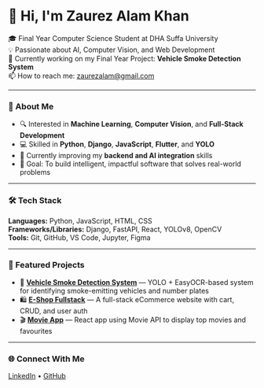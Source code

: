 # 👋 Hi, I'm Zaurez Alam Khan

🎓 Final Year Computer Science Student at DHA Suffa University  
💡 Passionate about AI, Computer Vision, and Web Development  
🚀 Currently working on my Final Year Project: **Vehicle Smoke Detection System**  
📫 How to reach me: [zaurezalam@gmail.com](mailto:zaurezalam@gmail.com)

---

### 🧠 About Me
- 🔍 Interested in **Machine Learning**, **Computer Vision**, and **Full-Stack Development**  
- 💻 Skilled in **Python**, **Django**, **JavaScript**, **Flutter**, and **YOLO**  
- 🌱 Currently improving my **backend and AI integration** skills  
- 🎯 Goal: To build intelligent, impactful software that solves real-world problems  

---

### 🛠️ Tech Stack
**Languages:** Python, JavaScript,  HTML, CSS  
**Frameworks/Libraries:** Django, FastAPI, React,  YOLOv8, OpenCV  
**Tools:** Git, GitHub, VS Code, Jupyter, Figma  

---

### 🧩 Featured Projects
- 🚗 **[Vehicle Smoke Detection System](https://github.com/ZaurezAlam/smoke_veHicle_dashboard)** — YOLO + EasyOCR-based system for identifying smoke-emitting vehicles and number plates  
- 🛍️ **[E-Shop Fullstack](https://github.com/ZaurezAlam/E-Shop-Fullstack)** — A full-stack eCommerce website with cart, CRUD, and user auth  
- 🎬 **[Movie App](https://github.com/ZaurezAlam/React_Movie_Project)** — React app using Movie API to display top movies and favourites  

---


### 🌐 Connect With Me
[LinkedIn](https://www.linkedin.com/in/zaurez-alam-khan-0ab9bb32a/) • [GitHub](https://github.com/ZaurezAlam)
